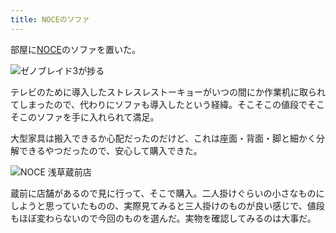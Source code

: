 ```yaml
---
title: NOCEのソファ
---
```

部屋に[NOCE](https://www.noce.co.jp/)のソファを置いた。

![](https://lh4.googleusercontent.com/ErPGVWuswyxt_lrjhUHPOXQR8ZDLCaNj7DrTlPqW36Sq9_eh_c3fwTblsXJsvq1_0Fq03yAabpqjchCdsqRHkxyW-T7qyRzqauFZmu363ibLwFMONmGNeZI5-l7yRdY9aDsLOeKZMLi2DzBCP5Fvr_w "ゼノブレイド3が捗る")

テレビのために導入したストレスレストーキョーがいつの間にか作業机に取られてしまったので、代わりにソファも導入したという経緯。そこそこの値段でそこそこのソファを手に入れられて満足。

大型家具は搬入できるか心配だったのだけど、これは座面・背面・脚と細かく分解できるやつだったので、安心して購入できた。

![](https://lh4.googleusercontent.com/fQ3dxiCjdv8t2hUsdQmXYJW6Tat36OKnKZxxyj3vEpA5UebkocXs0r9MNfmMODBPJyFod9ZGSQJfUPSYB2LjarjyFYt7VWF9R5Sz-5KIaBABQzTab5zatBVnwln_QAj3nyGItWquqNjdl7x847Gcd1E "NOCE 浅草蔵前店")

蔵前に店舗があるので見に行って、そこで購入。二人掛けぐらいの小さなものにしようと思っていたものの、実際見てみると三人掛けのものが良い感じで、値段もほぼ変わらないので今回のものを選んだ。実物を確認してみるのは大事だ。
